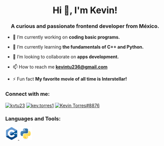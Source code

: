 <h1 align="center">Hi 👋, I'm Kevin!</h1>
<h3 align="center">A curious and passionate frontend developer from México.</h3>

- 🔭 I’m currently working on **coding basic programs.**

- 🌱 I’m currently learning **the fundamentals of C++ and Python.**

- 👯 I’m looking to collaborate on **apps development.**

- 📫 How to reach me **kevintu236@gmail.com**

- ⚡ Fun fact **My favorite movie of all time is Interstellar!**

<h3 align="left">Connect with me:</h3>
<p align="left">
<a href="https://fb.com/kvtu23" target="blank"><img align="center" src="https://raw.githubusercontent.com/rahuldkjain/github-profile-readme-generator/master/src/images/icons/Social/facebook.svg" alt="kvtu23" height="30" width="40" /></a>
<a href="https://instagram.com/kev.torres1" target="blank"><img align="center" src="https://raw.githubusercontent.com/rahuldkjain/github-profile-readme-generator/master/src/images/icons/Social/instagram.svg" alt="kev.torres1" height="30" width="40" /></a>
<a href="https://discord.gg/Kevin Torres#8876" target="blank"><img align="center" src="https://raw.githubusercontent.com/rahuldkjain/github-profile-readme-generator/master/src/images/icons/Social/discord.svg" alt="Kevin Torres#8876" height="30" width="40" /></a>
</p>

<h3 align="left">Languages and Tools:</h3>
<p align="left"> <a href="https://www.w3schools.com/cpp/" target="_blank" rel="noreferrer"> <img src="https://raw.githubusercontent.com/devicons/devicon/master/icons/cplusplus/cplusplus-original.svg" alt="cplusplus" width="40" height="40"/> </a> <a href="https://www.python.org" target="_blank" rel="noreferrer"> <img src="https://raw.githubusercontent.com/devicons/devicon/master/icons/python/python-original.svg" alt="python" width="40" height="40"/> </a> </p>

